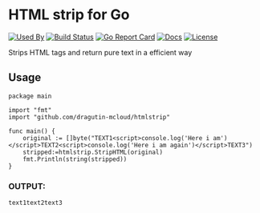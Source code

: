 # HTML strip for Go

[![Used By][used-by-svg]][used-by-link]
[![Build Status][build-status-svg]][build-status-link]
[![Go Report Card][goreport-svg]][goreport-link]
[![Docs][docs-godoc-svg]][docs-godoc-link]
[![License][license-svg]][license-link]

Strips HTML tags and return pure text in a efficient way

## Usage

```
package main

import "fmt"
import "github.com/dragutin-mcloud/htmlstrip"

func main() {
	original := []byte("TEXT1<script>console.log('Here i am')</script>TEXT2<script>console.log('Here i am again')</script>TEXT3")
	stripped:=htmlstrip.StripHTML(original)
	fmt.Println(string(stripped))
}
```


### OUTPUT:
`text1text2text3`

 [used-by-svg]: https://sourcegraph.com/github.com/dragutin-mcloud/htmlstrip/-/badge.svg
 [used-by-link]: https://sourcegraph.com/github.com/dragutin-mcloud/htmlstrip?badge
 [goreport-svg]: https://goreportcard.com/badge/github.com/dragutin-mcloud/htmlstrip
 [goreport-link]: https://goreportcard.com/report/github.com/dragutin-mcloud/htmlstrip
 [build-status-svg]: https://api.travis-ci.org/dragutin-mcloud/htmlstrip.svg?branch=master
 [build-status-link]: https://travis-ci.org/dragutin-mcloud/htmlstrip
 [coverage-status-svg]: https://coveralls.io/repos/dragutin-mcloud/htmlstrip/badge.svg?branch=master
 [coverage-status-link]: https://coveralls.io/r/dragutin-mcloud/htmlstrip?branch=master
 [codeclimate-status-svg]: https://codeclimate.com/github/dragutin-mcloud/htmlstrip/badges/gpa.svg
 [codeclimate-status-link]: https://codeclimate.com/github/dragutin-mcloud/htmlstrip
 [docs-godoc-svg]: https://img.shields.io/badge/docs-godoc-blue.svg
 [docs-godoc-link]: https://godoc.org/github.com/dragutin-mcloud/htmlstrip
 [license-svg]: https://img.shields.io/badge/license-BSD--style+patent--grant-blue.svg
 [license-link]: https://github.com/dragutin-mcloud/htmlstrip/blob/master/LICENSE
